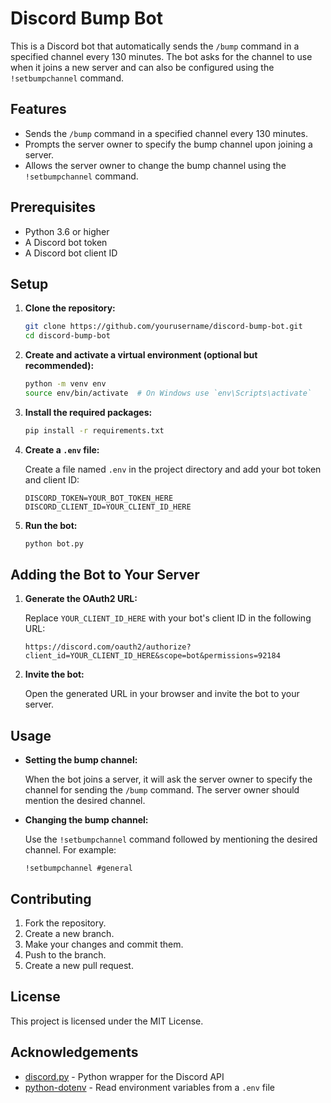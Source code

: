 # Discord Bump Bot

This is a Discord bot that automatically sends the `/bump` command in a specified channel every 130 minutes. The bot asks for the channel to use when it joins a new server and can also be configured using the `!setbumpchannel` command.

## Features

- Sends the `/bump` command in a specified channel every 130 minutes.
- Prompts the server owner to specify the bump channel upon joining a server.
- Allows the server owner to change the bump channel using the `!setbumpchannel` command.

## Prerequisites

- Python 3.6 or higher
- A Discord bot token
- A Discord bot client ID

## Setup

1. **Clone the repository:**

    ```sh
    git clone https://github.com/yourusername/discord-bump-bot.git
    cd discord-bump-bot
    ```

2. **Create and activate a virtual environment (optional but recommended):**

    ```sh
    python -m venv env
    source env/bin/activate  # On Windows use `env\Scripts\activate`
    ```

3. **Install the required packages:**

    ```sh
    pip install -r requirements.txt
    ```

4. **Create a `.env` file:**

    Create a file named `.env` in the project directory and add your bot token and client ID:

    ```env
    DISCORD_TOKEN=YOUR_BOT_TOKEN_HERE
    DISCORD_CLIENT_ID=YOUR_CLIENT_ID_HERE
    ```

5. **Run the bot:**

    ```sh
    python bot.py
    ```

## Adding the Bot to Your Server

1. **Generate the OAuth2 URL:**

    Replace `YOUR_CLIENT_ID_HERE` with your bot's client ID in the following URL:

    ```plaintext
    https://discord.com/oauth2/authorize?client_id=YOUR_CLIENT_ID_HERE&scope=bot&permissions=92184
    ```

2. **Invite the bot:**

    Open the generated URL in your browser and invite the bot to your server.

## Usage

- **Setting the bump channel:**

    When the bot joins a server, it will ask the server owner to specify the channel for sending the `/bump` command. The server owner should mention the desired channel.

- **Changing the bump channel:**

    Use the `!setbumpchannel` command followed by mentioning the desired channel. For example:

    ```plaintext
    !setbumpchannel #general
    ```

## Contributing

1. Fork the repository.
2. Create a new branch.
3. Make your changes and commit them.
4. Push to the branch.
5. Create a new pull request.

## License

This project is licensed under the MIT License.

## Acknowledgements

- [discord.py](https://github.com/Rapptz/discord.py) - Python wrapper for the Discord API
- [python-dotenv](https://github.com/theskumar/python-dotenv) - Read environment variables from a `.env` file

